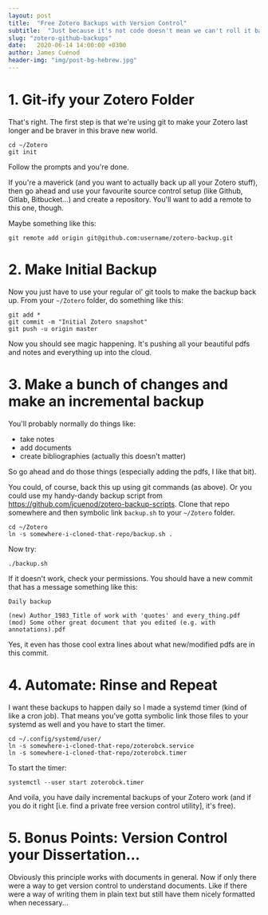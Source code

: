 ```yaml
---
layout: post
title:  "Free Zotero Backups with Version Control"
subtitle:  "Just because it's not code doesn't mean we can't roll it back"
slug: "zotero-github-backups"
date:   2020-06-14 14:00:00 +0300
author: James Cuénod
header-img: "img/post-bg-hebrew.jpg"
---
```

# 1. Git-ify your Zotero Folder

That's right. The first step is that we're using git to make your Zotero last longer and be braver in this brave new world.

```
cd ~/Zotero
git init
```

Follow the prompts and you're done.

If you're a maverick (and you want to actually back up all your Zotero stuff), then go ahead and use your favourite source control setup (like Github, Gitlab, Bitbucket...) and create a repository. You'll want to add a remote to this one, though.

Maybe something like this:

```
git remote add origin git@github.com:username/zotero-backup.git
```

# 2. Make Initial Backup

Now you just have to use your regular ol' git tools to make the backup back up. From your `~/Zotero` folder, do something like this:

```
git add *
git commit -m "Initial Zotero snapshot"
git push -u origin master
```

Now you should see magic happening. It's pushing all your beautiful pdfs and notes and everything up into the cloud.

# 3. Make a bunch of changes and make an incremental backup

You'll probably normally do things like:

- take notes
- add documents
- create bibliographies (actually this doesn't matter)

So go ahead and do those things (especially adding the pdfs, I like that bit).

You could, of course, back this up using git commands (as above). Or you could use my handy-dandy backup script from <https://github.com/jcuenod/zotero-backup-scripts>. Clone that repo somewhere and then symbolic link `backup.sh` to your `~/Zotero` folder.

```
cd ~/Zotero
ln -s somewhere-i-cloned-that-repo/backup.sh .
```

Now try:

```
./backup.sh
```

If it doesn't work, check your permissions. You should have a new commit that has a message something like this:

```
Daily backup

(new) Author_1983_Title of work with 'quotes' and every_thing.pdf
(mod) Some other great document that you edited (e.g. with annotations).pdf
```

Yes, it even has those cool extra lines about what new/modified pdfs are in this commit.

# 4. Automate: Rinse and Repeat

I want these backups to happen daily so I made a systemd timer (kind of like a cron job). That means you've gotta symbolic link those files to your systemd as well and you have to start the timer.

```
cd ~/.config/systemd/user/
ln -s somewhere-i-cloned-that-repo/zoterobck.service
ln -s somewhere-i-cloned-that-repo/zoterobck.timer
```

To start the timer:

```
systemctl --user start zoterobck.timer
```

And voila, you have daily incremental backups of your Zotero work (and if you do it right [i.e. find a private free version control utility], it's free).

# 5. Bonus Points: Version Control your Dissertation...

Obviously this principle works with documents in general. Now if only there were a way to get version control to understand documents. Like if there were a way of writing them in plain text but still have them nicely formatted when necessary...

